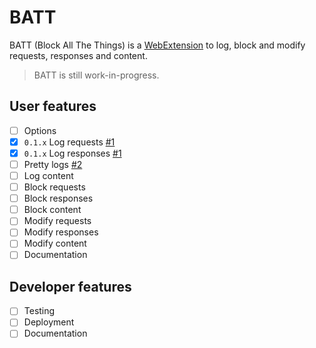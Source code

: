 # BATT

BATT (Block All The Things) is a [WebExtension](https://developer.mozilla.org/en-US/Add-ons/WebExtensions) to log, block and modify requests, responses and content.

> BATT is still work-in-progress.

## User features

- [ ] Options
- [x] `0.1.x` Log requests [#1][i1]
- [x] `0.1.x` Log responses [#1][i1]
- [ ] Pretty logs [#2][i2]
- [ ] Log content
- [ ] Block requests
- [ ] Block responses
- [ ] Block content
- [ ] Modify requests
- [ ] Modify responses
- [ ] Modify content
- [ ] Documentation

[i1]: https://github.com/oskude/BATT/issues/1
[i2]: https://github.com/oskude/BATT/issues/2

## Developer features

- [ ] Testing
- [ ] Deployment
- [ ] Documentation
